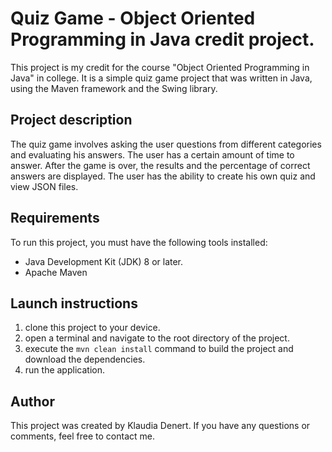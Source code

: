# Quiz Game - Object Oriented Programming in Java credit project.

This project is my credit for the course "Object Oriented Programming in Java" in college. It is a simple quiz game project that was written in Java, using the Maven framework and the Swing library.

## Project description

The quiz game involves asking the user questions from different categories and evaluating his answers. The user has a certain amount of time to answer. After the game is over, the results and the percentage of correct answers are displayed. The user has the ability to create his own quiz and view JSON files.

## Requirements

To run this project, you must have the following tools installed:
- Java Development Kit (JDK) 8 or later.
- Apache Maven

## Launch instructions

1. clone this project to your device.
2. open a terminal and navigate to the root directory of the project.
3. execute the `mvn clean install` command to build the project and download the dependencies.
4. run the application.

## Author

This project was created by Klaudia Denert. If you have any questions or comments, feel free to contact me.
